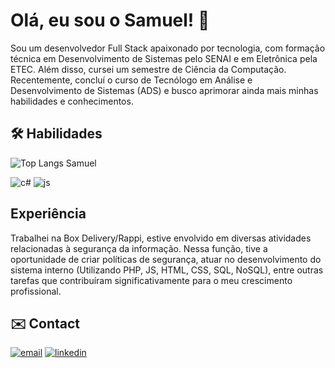 
# Olá, eu sou o Samuel! 👋

Sou um desenvolvedor Full Stack apaixonado por tecnologia, com formação técnica em Desenvolvimento de Sistemas pelo SENAI e em Eletrônica pela ETEC. Além disso, cursei um semestre de Ciência da Computação. Recentemente, concluí o curso de Tecnólogo em Análise e Desenvolvimento de Sistemas (ADS) e busco aprimorar ainda mais minhas habilidades e conhecimentos.

## 🛠 Habilidades
![Top Langs Samuel](https://github-readme-stats.vercel.app/api/top-langs/?username=Samuel-Oli-P&hide_progress=true&theme=radical)

<img src="https://img.shields.io/badge/C%23-239120?style=for-the-badge&logo=c-sharp&logoColor=white" alt="c#">

<img src="https://img.shields.io/badge/JavaScript-F7DF1E?style=for-the-badge&logo=javascript&logoColor=black" alt="js">

##  Experiência
Trabalhei na Box Delivery/Rappi, estive envolvido em diversas atividades relacionadas à segurança da informação. Nessa função, tive a oportunidade de criar políticas de segurança, atuar no desenvolvimento do sistema interno (Utilizando PHP, JS, HTML, CSS, SQL, NoSQL), entre outras tarefas que contribuíram significativamente para o meu crescimento profissional.

## ✉️ Contact

[![email](https://img.shields.io/badge/Gmail-D14836?style=for-the-badge&logo=gmail&logoColor=white)](https://katherineoelsner.com/)
[![linkedin](https://img.shields.io/badge/linkedin-0A66C2?style=for-the-badge&logo=linkedin&logoColor=white)](https://www.linkedin.com/in/samuel-de-oliveira-pereira-6766b0187/)

